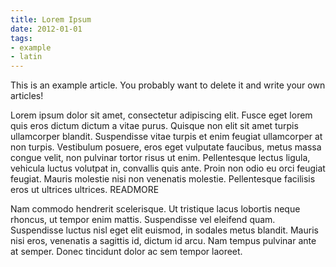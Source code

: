 ```yaml
---
title: Lorem Ipsum
date: 2012-01-01
tags: 
- example
- latin
---
```


This is an example article. You probably want to delete it and write your own articles!

Lorem ipsum dolor sit amet, consectetur adipiscing elit. Fusce eget lorem quis eros dictum dictum a vitae purus. Quisque non elit sit amet turpis ullamcorper blandit. 
Suspendisse vitae turpis et enim feugiat ullamcorper at non turpis. Vestibulum posuere, eros eget vulputate faucibus, metus massa congue velit, non pulvinar tortor risus 
ut enim. Pellentesque lectus ligula, vehicula luctus volutpat in, convallis quis ante. Proin non odio eu orci feugiat feugiat. Mauris molestie nisi non venenatis molestie. 
Pellentesque facilisis eros ut ultrices ultrices.
READMORE

Nam commodo hendrerit scelerisque. Ut tristique lacus lobortis neque rhoncus, ut tempor enim mattis. Suspendisse vel eleifend quam. Suspendisse luctus nisl eget elit euismod, 
in sodales metus blandit. Mauris nisi eros, venenatis a sagittis id, dictum id arcu. Nam tempus pulvinar ante at semper. Donec tincidunt dolor ac sem tempor laoreet.

